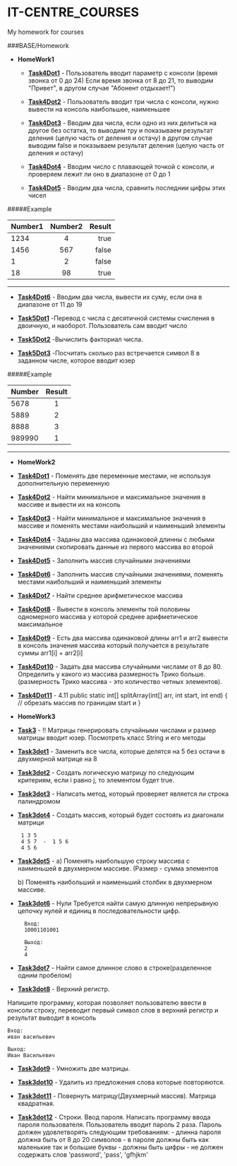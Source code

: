 IT-CENTRE_COURSES
=================

My homework for courses

###BASE/Homework
 
- **HomeWork1**
	- [**Task4Dot1**](https://github.com/Partizanin/IT-CENTRE_COURSES/blob/master/BASE/Homework/HomeWork1/Task4Dot1.java) -  Пользователь вводит параметр с консоли (время звонка от 0 до 24)
				Если время звонка от 8 до 21, то выводим "Привет", в другом случае "Абонент отдыхает!")

	- [**Task4Dot2**](https://github.com/Partizanin/IT-CENTRE_COURSES/blob/master/BASE/Homework/HomeWork1/Task4Dot2.java) - Пользователь вводит три числа с консоли, нужно вывести на консоль наибольшее, наименьшее
	
	- [**Task4Dot3**](https://github.com/Partizanin/IT-CENTRE_COURSES/blob/master/BASE/Homework/HomeWork1/Task4Dot3.java) -  Вводим два числа, если одно из них делиться на другое без остатка, то выводим тру и показываем результат деления (целую часть от деления  и остачу)
				в другом случае выводим false и показываем результат деления (целую часть от деления  и остачу)
	
	- [**Task4Dot4**](https://github.com/Partizanin/IT-CENTRE_COURSES/blob/master/BASE/Homework/HomeWork1/Task4Dot4.java) - Вводим число с плавающей точкой с консоли, и проверяем лежит ли оно в диапазоне от 0 до 1
	
	- [**Task4Dot5**](https://github.com/Partizanin/IT-CENTRE_COURSES/blob/master/BASE/Homework/HomeWork1/Task4Dot5.java) - Вводим два числа, сравнить последнии цифры этих чисел

#####Example

| Number1 | Number2 | Result |
| ------- |:-------:| ------:|
| 1234    |     4   | true   |
| 1456    |     567 | false  |
| 1       |     2   | false  |
| 18      |     98  | true   |


----------


- [**Task4Dot6**](https://github.com/Partizanin/IT-CENTRE_COURSES/blob/master/BASE/Homework/HomeWork1/Task4Dot6.java) - Вводим два числа, вывести их суму, если она в диапазоне от 11 до 19

 - [**Task5Dot1**](https://github.com/Partizanin/IT-CENTRE_COURSES/blob/master/BASE/Homework/HomeWork1/Task5Dot1.java) -Перевод с числа с десятичной системы счисления в двоичную, и наоборот. Пользователь сам вводит число

 - [**Task5Dot2**](https://github.com/Partizanin/IT-CENTRE_COURSES/blob/master/BASE/Homework/HomeWork1/Task5Dot2.java) -Вычислить факториал числа. 

 - [**Task5Dot3**](https://github.com/Partizanin/IT-CENTRE_COURSES/blob/master/BASE/Homework/HomeWork1/Task5Dot3.java) -Посчитать сколько раз встречается символ 8 в заданном числе, которое вводит юзер

#####Example

| Number | Result |
| -------|:------:|
| 5678   |  1     | 
| 5889   |  2     | 
| 8888   |  3     | 
| 989990 |  1     | 


----------


- **HomeWork2**

 - [**Task4Dot1**](https://github.com/Partizanin/IT-CENTRE_COURSES/blob/master/BASE/Homework/HomeWork2/Task4dot1.java) - Поменять две переменные местами, не используя дополнительную переменную


 - [**Task4Dot2**](https://github.com/Partizanin/IT-CENTRE_COURSES/blob/master/BASE/Homework/HomeWork2/Task4dot2.java) - Найти минимальное и максимальное значения в массиве и вывести их на консоль
 

  - [**Task4Dot3**](https://github.com/Partizanin/IT-CENTRE_COURSES/blob/master/BASE/Homework/HomeWork2/Task4dot3.java) - Найти минимальное и максимальное значения в массиве и поменять местами наибольший и наименьший элементы



  - [**Task4Dot4**](https://github.com/Partizanin/IT-CENTRE_COURSES/blob/master/BASE/Homework/HomeWork2/Task4dot4.java) - Заданы два массива одинаковой длинны с любыми значениями	скопировать данные из первого массива во второй
  

  - [**Task4Dot5**](https://github.com/Partizanin/IT-CENTRE_COURSES/blob/master/BASE/Homework/HomeWork2/Task4dot5.java) - Заполнить массив случайными значениями
  

  - [**Task4Dot6**](https://github.com/Partizanin/IT-CENTRE_COURSES/blob/master/BASE/Homework/HomeWork2/Task4dot6.java) - Заполнить массив случайными значениями, поменять местами наибольший	и наименьший элементы
  

  - [**Task4Dot7**](https://github.com/Partizanin/IT-CENTRE_COURSES/blob/master/BASE/Homework/HomeWork2/Task4dot7.java) - Найти среднее арифметическое массива
  

  - [**Task4Dot8**](https://github.com/Partizanin/IT-CENTRE_COURSES/blob/master/BASE/Homework/HomeWork2/Task4dot8.java) - Вывести в консоль элементы той половины одномерного массива у которой среднее арифметическое максимальное	
  
  - [**Task4Dot9**](https://github.com/Partizanin/IT-CENTRE_COURSES/blob/master/BASE/Homework/HomeWork2/Task4dot9.java) - Eсть два массива одинаковой длины arr1 и arr2 вывести в консоль значения массива	который получается в результате суммы arr1[i] + arr2[i] 
  
  - [**Task4Dot10**](https://github.com/Partizanin/IT-CENTRE_COURSES/blob/master/BASE/Homework/HomeWork2/Task4dot10.java) - Задать два массива случайными числами от 8 до 80. Определить у какого из массива размерность Трико больше.(размерность Трико массива - это количество четных элементов).	
  
  - [**Task4Dot11**](https://github.com/Partizanin/IT-CENTRE_COURSES/blob/master/BASE/Homework/HomeWork2/Task4dot11.java) - 4.11  public static int[] splitArray(int[] arr, int start, int end) { // обрезать массив по границам start и 
  }

- **HomeWork3**

 - [**Task3**](https://github.com/Partizanin/IT-CENTRE_COURSES/blob/master/BASE/Homework/HomeWork3/Task3.java) - !! Матрицы генерировать случайными числами и размер матрицы вводит юзер. Посмотреть класс String и его методы

 - [**Task3dot1**](https://github.com/Partizanin/IT-CENTRE_COURSES/blob/master/BASE/Homework/HomeWork3/Task3dot1.java) - Заменить все числа, которые делятся на 5 без остачи в двухмерной матрице на 8

 - [**Task3dot2**](https://github.com/Partizanin/IT-CENTRE_COURSES/blob/master/BASE/Homework/HomeWork3/Task3dot2.java) - Создать логическую матрицу по следующим критериям, если і равно j, то элементом будет true.

 - [**Task3dot3**](https://github.com/Partizanin/IT-CENTRE_COURSES/blob/master/BASE/Homework/HomeWork3/Task3dot3.java) - Написать метод, который проверяет является ли строка палиндромом
 
 
 - [**Task3dot4**](https://github.com/Partizanin/IT-CENTRE_COURSES/blob/master/BASE/Homework/HomeWork3/Task3dot4.java) - Создать массив, который будет состоять из диагонали матрици
	    
		1 3 5
		4 5 7  -  1 5 6
		4 5 6

 - [**Task3dot5**](https://github.com/Partizanin/IT-CENTRE_COURSES/blob/master/BASE/Homework/HomeWork3/Task3dot5.java) - а) Поменять наибольшую строку массива с наименьшей в двухмерном массиве. (Размер - сумма элементов 
 
     b) Поменять наибольший и наименьший столбик в двухмерном массиве.

- [**Task3dot6**](https://github.com/Partizanin/IT-CENTRE_COURSES/blob/master/BASE/Homework/HomeWork3/Task3dot6.java) - Нули Требуется найти самую длинную непрерывную цепочку нулей  и единиц в последовательности цифр.

	   	Вход:
		10001101001
		
		Выход:
		2  
		4	
		
		
 
 - [**Task3dot7**](https://github.com/Partizanin/IT-CENTRE_COURSES/blob/master/BASE/Homework/HomeWork3/Task3dot7.java) - Найти самое длинное слово в строке(разделенное одним пробелом)	
 

 - [**Task3dot8**](https://github.com/Partizanin/IT-CENTRE_COURSES/blob/master/BASE/Homework/HomeWork3/Task3dot8.java) - Верхний регистр.

Напишите программу, которая позволяет пользователю ввести в консоли строку,  переводит первый символ слов в верхний регистр и результат выводит в консоль
	
	
	Вход: 
	иван васильевич
		
	Выход:
	Иван Васильевич
	
	    
 - [**Task3dot9**](https://github.com/Partizanin/IT-CENTRE_COURSES/blob/master/BASE/Homework/HomeWork3/Task3dot9.java) - Умножить две матрицы.

  - [**Task3dot10**](https://github.com/Partizanin/IT-CENTRE_COURSES/blob/master/BASE/Homework/HomeWork3/Task3dot10.java) - Удалить из предложения слова которые повторяются.
   
  - [**Task3dot11**](https://github.com/Partizanin/IT-CENTRE_COURSES/blob/master/BASE/Homework/HomeWork3/Task3dot11.java) - Повернуть матрицу(Двухмерный массив). Матрица квадратная.

  - [**Task3dot12**](https://github.com/Partizanin/IT-CENTRE_COURSES/blob/master/BASE/Homework/HomeWork3/Task3dot12.java) - Строки. Ввод пароля.
		Написать программу ввода пароля пользователя. Пользователь вводит пароль 2 раза. Пароль должен удовлетворять следующим требованиям:
		- длинна пароля должна быть от 8 до 20 символов
		- в пароле должны быть как маленькие так и большие буквы
		- должны быть цифры
		- не должен содержать слов 'password', 'pass', 'gfhjkm'
